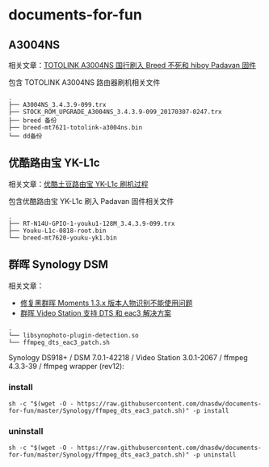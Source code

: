 # documents-for-fun
## A3004NS
相关文章：[TOTOLINK A3004NS 国行刷入 Breed 不死和 hiboy Padavan 固件](https://woodenrobot.me/2019/09/17/A3004NS/) 

包含 TOTOLINK A3004NS 路由器刷机相关文件

```
.
├── A3004NS_3.4.3.9-099.trx
├── STOCK_ROM_UPGRADE_A3004NS_3.4.3.9-099_20170307-0247.trx
├── breed 备份
├── breed-mt7621-totolink-a3004ns.bin
└── dd备份
```

## 优酷路由宝 YK-L1c
相关文章：[优酷土豆路由宝 YK-L1c 刷机过程](https://www.sqyai.com/post-562.html)

包含优酷路由宝 YK-L1c 刷入 Padavan 固件相关文件
```
.
├── RT-N14U-GPIO-1-youku1-128M_3.4.3.9-099.trx
├── Youku-L1c-0818-root.bin
└── breed-mt7620-youku-yk1.bin
```

## 群晖 Synology DSM
相关文章：
- [修复黑群晖 Moments 1.3.x 版本人物识别不能使用问题](https://woodenrobot.me/2019/09/26/fix-moments/)
- [群晖 Video Station 支持 DTS 和 eac3 解决方案](https://woodenrobot.me/2019/08/12/syn-vediostation/)

```
.
└── libsynophoto-plugin-detection.so
└── ffmpeg_dts_eac3_patch.sh
```

Synology DS918+ / DSM 7.0.1-42218 / Video Station 3.0.1-2067 / ffmpeg 4.3.3-39 / ffmpeg wrapper (rev12):

### install

```
sh -c "$(wget -O - https://raw.githubusercontent.com/dnasdw/documents-for-fun/master/Synology/ffmpeg_dts_eac3_patch.sh)" -p install
```

### uninstall

```
sh -c "$(wget -O - https://raw.githubusercontent.com/dnasdw/documents-for-fun/master/Synology/ffmpeg_dts_eac3_patch.sh)" -p uninstall
```
